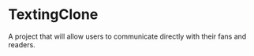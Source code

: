 # TextingClone
A project that will allow users to communicate directly with their fans and readers.

